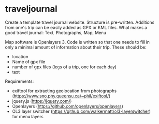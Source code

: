 # traveljournal
Create a template travel journal website. Structure is pre-written. Additions from one's trip can be easily added as 
GPX or KML files.
What makes a good travel journal: Text, Photographs, Map, Menu 

Map software is Openlayers 3. Code is written so that one needs to fill in only a minimal amount of information
about their trip. These should be:
- location
- Name of gpx file
- number of gpx files (legs of a trip, one for each day)
- text

Requirements:
- exiftool for extracting geolocation from photographs (https://www.sno.phy.queensu.ca/~phil/exiftool/)
- jquery.js (https://jquery.com/)
- Openlayers (https://github.com/openlayers/openlayers)
- OL3 layer switcher (https://github.com/walkermatt/ol3-layerswitcher) for menu layers
